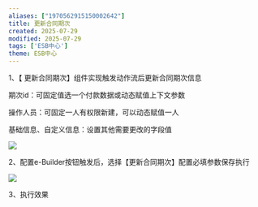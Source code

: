 ```yaml
---
aliases: ["1970562915150002642"]
title: 更新合同期次
created: 2025-07-29
modified: 2025-07-29
tags: ['ESB中心']
theme: ESB中心
---
```


1、【 更新合同期次】组件实现触发动作流后更新合同期次信息

期次id：可固定值选一个付款数据或动态赋值上下文参数

操作人员：可固定一人有权限新建，可以动态赋值一人

基础信息、自定义信息：设置其他需要更改的字段值

![](https://myhelpdoc.oss-cn-heyuan.aliyuncs.com/mdimages/f2ee5ce33aaa520f6b7d915928b400c7.jpg)

2、配置e-Builder按钮触发后，选择【更新合同期次】配置必填参数保存执行

![](https://myhelpdoc.oss-cn-heyuan.aliyuncs.com/mdimages/d2bea8e716fede2ecd87aded526cb736.jpg)

3、执行效果

